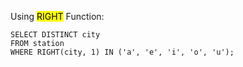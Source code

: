 Using <Mark>RIGHT</Mark> Function:

```
SELECT DISTINCT city
FROM station
WHERE RIGHT(city, 1) IN ('a', 'e', 'i', 'o', 'u');
```
